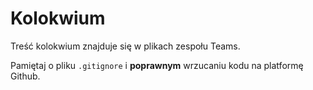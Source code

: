 # Kolokwium

Treść kolokwium znajduje się w plikach zespołu Teams.

Pamiętaj o pliku `.gitignore` i **poprawnym** wrzucaniu kodu na platformę Github.
